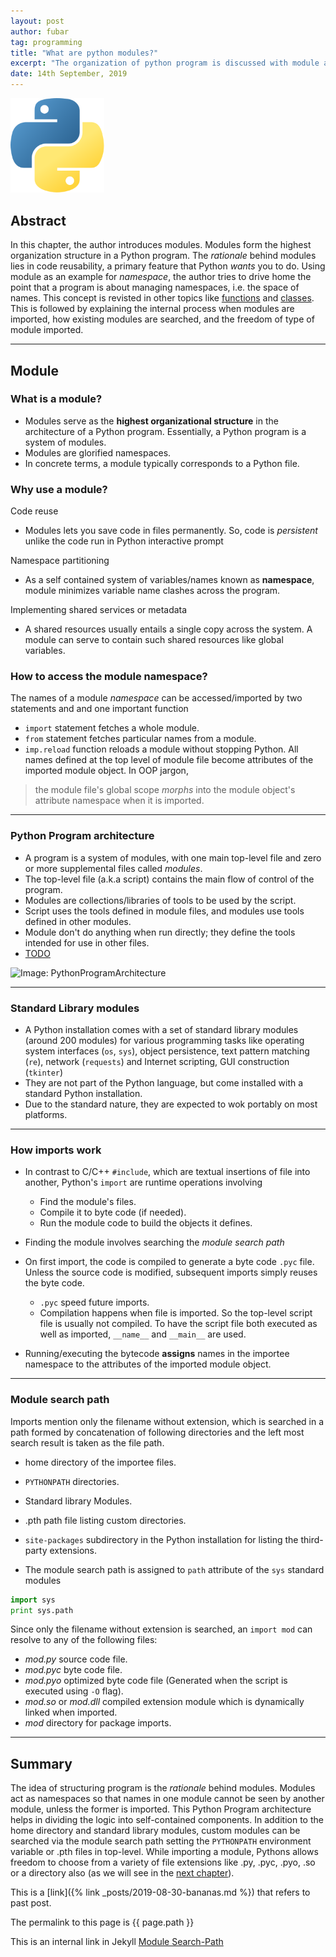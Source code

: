 ```yaml
---
layout: post
author: fubar
tag: programming
title: "What are python modules?"
excerpt: "The organization of python program is discussed with module as an entity."
date: 14th September, 2019
---
```


<div class="box">
<img src="/assets/images/Python/pythonLogo.svg"
alt="python-logo"
width = 150px >
</div>

## Abstract

In this chapter, the author introduces modules. Modules form the highest organization structure in a Python program. The *rationale* behind modules lies in code reusability, a primary feature that Python *wants* you to do. Using module as an example for *namespace*, the author tries to drive home the point that a program is about managing namespaces, i.e. the space of names. This concept is revisted in other topics like [functions](chapter-on-functions) and [classes](chapter-on-classes). This is followed by explaining the internal process when modules are imported, how existing modules are searched, and the freedom of type of module imported.

---

## Module

### What is a module?

- Modules serve as the **highest organizational structure** in the architecture of a Python program. Essentially, a Python program is a system of modules.
- Modules are glorified namespaces.
- In concrete terms, a module typically corresponds to a Python file.

### Why use a module?

Code reuse
- Modules lets you save code in files permanently. So, code is *persistent* unlike the code run in Python interactive prompt

Namespace partitioning
- As a self contained system of variables/names known as **namespace**, module minimizes variable name clashes across the program.

Implementing shared services or metadata
- A shared resources usually entails a single copy across the system. A module can serve to contain such shared resources like global variables.

### How to access the module namespace?

The names of a module *namespace* can be accessed/imported by two statements and and one important function
- `import` statement fetches a whole module.
- `from` statement fetches particular names from a module.
- `imp.reload` function reloads a module without stopping Python.
All names defined at the top level of module file become attributes of the imported module object. In OOP jargon,

> the module file's global scope *morphs* into the module object's attribute namespace when it is imported.

---

### Python Program architecture

- A program is a system of modules, with one main top-level file and zero or more supplemental files called *modules*.
- The top-level file (a.k.a script) contains the main flow of control of the program.
- Modules are collections/libraries of tools to be used by the script.
- Script uses the tools defined in module files, and modules use tools defined in other modules.
- Module don't do anything when run directly; they define the tools intended for use in other files.
- [TODO](#TODO)

![Image: PythonProgramArchitecture](/path/to/architecture-image.png)

<script>
//Run script right away
  window.onload = function () {
//We'll be appending the icon to this DIV later
          var s = Snap("#iconDiv");
//Have Snap load the SVG file
    Snap.load("/assets/images/icon.svg", function(f) {
//Assign the white rectangle
                whiteRect = f.select("#whiteRect");
//Assign the whole icon group
                icon = f.select("#icon");
//When the icon is hovered over, have the white rectangle move up slightly with elastic properties
                icon.hover(function() {
        whiteRect.animate({y:270.0}, 500, mina.elastic);
                },
//And return to original position when not hovered over
                           function() {
        whiteRect.animate({y:276.82181}, 500, mina.elastic);
      }
                );
//Finally append the icon to iconDiv in the body
    s.append(f);
    });
  };
</script>

<!--Here's the DIV that will hold the animated SVG icon-->
<div id="iconDiv"></div>

---

### Standard Library modules

- A Python installation comes with a set of standard library modules (around 200 modules) for various programming tasks like operating system interfaces (`os`, `sys`), object persistence, text pattern matching (`re`), network (`requests`) and Internet scripting, GUI construction (`tkinter`)
- They are not part of the Python language, but come installed with a standard Python installation.
- Due to the standard nature, they are expected to wok portably on most platforms.

---

### How imports work

- In contrast to C/C++ `#include`, which are textual insertions of file into another, Python's `import` are runtime operations involving
  - Find the module's files.
  - Compile it to byte code (if needed).
  - Run the module code to build the objects it defines.

- Finding the module involves searching the *module search path*
- On first import, the code is compiled to generate a byte code `.pyc` file. Unless the source code is modified, subsequent imports simply reuses the byte code.
  - `.pyc` speed future imports.
  - Compilation happens when file is imported. So the top-level script file is usually not compiled. To have the script file both executed as well as imported, `__name__` and `__main__` are used.
- Running/executing the bytecode **assigns** names in the importee namespace to the attributes of the imported module object.

---

### Module search path

Imports mention only the filename without extension, which is searched in a path formed by concatenation of following directories and the left most search result is taken as the file path.

- home directory of the importee files.
- `PYTHONPATH` directories.
- Standard library Modules.
- .pth path file listing custom directories.
- `site-packages` subdirectory in the Python installation for listing the third-party extensions.

- The module search path is assigned to `path` attribute of the `sys` standard modules

```python
import sys
print sys.path
```

Since only the filename without extension is searched, an `import mod` can resolve to any of the following files:
- *mod.py* source code file.
- *mod.pyc* byte code file.
- *mod.pyo* optimized byte code file (Generated when the script is executed using `-O` flag).
- *mod.so* or *mod.dll* compiled extension module which is dynamically linked when imported.
- *mod* directory for package imports.

---

## Summary

The idea of structuring program is the *rationale* behind modules. Modules act as namespaces so that names in one module cannot be seen by another module, unless the former is imported. This Python Program architecture helps in dividing the logic into self-contained components. In addition to the home directory and standard library modules, custom modules can be searched via the module search path setting the `PYTHONPATH` environment variable or .pth files in top-level. While importing a module, Pythons allows freedom to choose from a variety of file extensions like .py, .pyc, .pyo, .so or a directory also (as we will see in the [next chapter](chapter-on-packages)).

This is a [link]({% link _posts/2019-08-30-bananas.md %})  that refers to past post.

The permalink to this page is {{ page.path }}

This is an internal link in Jekyll [Module Search-Path](#Module-search-path)
